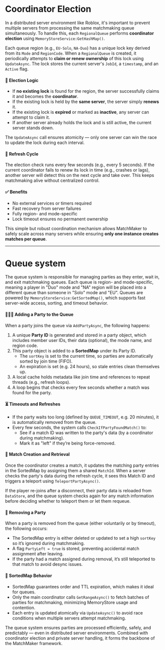 # 
# Coordinator Election

In a distributed server environment like Roblox, it's important to prevent multiple servers from processing the same matchmaking queue simultaneously. To handle this, each `RegionalQueue` performs **coordinator election** using `MemoryStoreService:GetHashMap()`.

Each queue region (e.g., `EU-Solo`, `NA-Duo`) has a unique lock key derived from its `Mode` and `RegionCode`. When a `RegionalQueue` is created, it periodically attempts to **claim or renew ownership** of this lock using `UpdateAsync`. The lock stores the current server's `JobId`, a `timestamp`, and an `Active` flag.

#### 🧠 Election Logic

- If **no existing lock** is found for the region, the server successfully claims it and becomes the **coordinator**.
- If the existing lock is held by the **same server**, the server simply **renews** it.
- If the existing lock is **expired** or marked as **inactive**, any server can attempt to claim it.
- If another server already holds the lock and is still active, the current server stands down.

The `UpdateAsync` call ensures atomicity — only one server can win the race to update the lock during each interval.

#### 🔁 Refresh Cycle

The election check runs every few seconds (e.g., every 5 seconds). If the current coordinator fails to renew its lock in time (e.g., crashes or lags), another server will detect this on the next cycle and take over. This keeps matchmaking alive without centralized control.

#### ✅ Benefits

- No external services or timers required
- Fast recovery from server failures
- Fully region- and mode-specific
- Lock timeout ensures no permanent ownership

This simple but robust coordination mechanism allows MatchMaker to safely scale across many servers while ensuring **only one instance creates matches per queue**.

---

# Queue system

The queue system is responsible for managing parties as they enter, wait in, and exit matchmaking queues. Each queue is region- and mode-specific, meaning a player in "Duo" mode and "NA" region will be placed into a different queue than someone in "Solo" mode and "EU". Queues are powered by `MemoryStoreService:GetSortedMap()`, which supports fast server-wide access, sorting, and timeout behavior.

#### 🧑‍🤝‍🧑 Adding a Party to the Queue

When a party joins the queue via `AddPartyAsync`, the following happens:

1. A unique **Party ID** is generated and stored in a party object, which includes member user IDs, their data (optional), the mode name, and region code.
2. This party object is added to a **SortedMap** under its Party ID.
   - The `sortKey` is set to the current time, so parties are automatically sorted by join time (FIFO).
   - An expiration is set (e.g. 24 hours), so stale entries clean themselves up.
3. A local cache holds metadata like join time and references to repeat threads (e.g., refresh loops).
4. A loop begins that checks every few seconds whether a match was found for the party.

#### ⏳ Timeouts and Refreshes

- If the party waits too long (defined by `QUEUE_TIMEOUT`, e.g. 20 minutes), it is automatically removed from the queue.
- Every few seconds, the system calls `CheckIfPartyFoundMatch()` to:
  - See if a match ID was written to the party's data (by a coordinator during matchmaking).
  - Mark it as "left" if they’re being force-removed.

#### 🤝 Match Creation and Retrieval

Once the coordinator creates a match, it updates the matching party entries in the SortedMap by assigning them a shared `MatchId`. When a server checks the party's data during the refresh cycle, it sees this Match ID and triggers a teleport using `TeleportPartyAsync()`.

If the player re-joins after a disconnect, their party data is reloaded from `DataStore`, and the queue system checks again for any match information before deciding whether to teleport them or let them requeue.

#### 🚪 Removing a Party

When a party is removed from the queue (either voluntarily or by timeout), the following occurs:

- The SortedMap entry is either deleted or updated to set a high `sortKey` so it’s ignored during matchmaking.
- A flag `PartyLeft = true` is stored, preventing accidental match assignment after leaving.
- If the party had a match assigned during removal, it’s still teleported to that match to avoid desync issues.

#### 🔐 SortedMap Behavior

- SortedMap guarantees order and TTL expiration, which makes it ideal for queues.
- Only the main coordinator calls `GetRangeAsync()` to fetch batches of parties for matchmaking, minimizing MemoryStore usage and contention.
- Each entry is updated atomically via `UpdateAsync()` to avoid race conditions when multiple servers attempt matchmaking.

The queue system ensures parties are processed efficiently, safely, and predictably — even in distributed server environments. Combined with coordinator election and private server handling, it forms the backbone of the MatchMaker framework.

